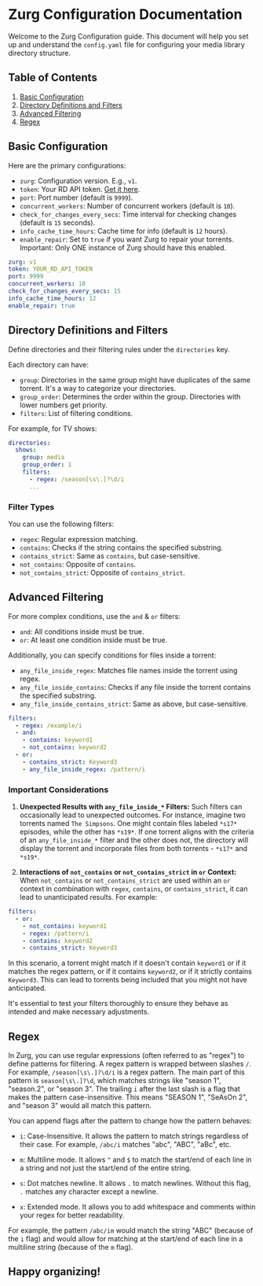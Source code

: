 # Zurg Configuration Documentation

Welcome to the Zurg Configuration guide. This document will help you set up and understand the `config.yaml` file for configuring your media library directory structure.

## Table of Contents

1. [Basic Configuration](#basic-configuration)
2. [Directory Definitions and Filters](#directory-definitions-and-filters)
3. [Advanced Filtering](#advanced-filtering)
4. [Regex](#regex)

## Basic Configuration

Here are the primary configurations:

- `zurg`: Configuration version. E.g., `v1`.
- `token`: Your RD API token. [Get it here](https://real-debrid.com/apitoken).
- `port`: Port number (default is `9999`).
- `concurrent_workers`: Number of concurrent workers (default is `10`).
- `check_for_changes_every_secs`: Time interval for checking changes (default is `15` seconds).
- `info_cache_time_hours`: Cache time for info (default is `12` hours).
- `enable_repair`: Set to `true` if you want Zurg to repair your torrents. Important: Only ONE instance of Zurg should have this enabled.

```yaml
zurg: v1
token: YOUR_RD_API_TOKEN
port: 9999
concurrent_workers: 10
check_for_changes_every_secs: 15
info_cache_time_hours: 12
enable_repair: true
```

## Directory Definitions and Filters

Define directories and their filtering rules under the `directories` key.

Each directory can have:

- `group`: Directories in the same group might have duplicates of the same torrent. It's a way to categorize your directories.
- `group_order`: Determines the order within the group. Directories with lower numbers get priority. 
- `filters`: List of filtering conditions. 

For example, for TV shows:

```yaml
directories:
  shows:
    group: media
    group_order: 1
    filters:
      - regex: /season[\s\.]?\d/i
      ...
```

### Filter Types

You can use the following filters:

- `regex`: Regular expression matching.
- `contains`: Checks if the string contains the specified substring.
- `contains_strict`: Same as `contains`, but case-sensitive.
- `not_contains`: Opposite of `contains`.
- `not_contains_strict`: Opposite of `contains_strict`.

## Advanced Filtering

For more complex conditions, use the `and` & `or` filters:

- `and`: All conditions inside must be true.
- `or`: At least one condition inside must be true.

Additionally, you can specify conditions for files inside a torrent:

- `any_file_inside_regex`: Matches file names inside the torrent using regex.
- `any_file_inside_contains`: Checks if any file inside the torrent contains the specified substring.
- `any_file_inside_contains_strict`: Same as above, but case-sensitive.

```yaml
filters:
  - regex: /example/i
  - and:
    - contains: keyword1
    - not_contains: keyword2
  - or:
    - contains_strict: Keyword3
    - any_file_inside_regex: /pattern/i
```

### Important Considerations

1. **Unexpected Results with `any_file_inside_*` Filters:** Such filters can occasionally lead to unexpected outcomes. For instance, imagine two torrents named `The Simpsons`. One might contain files labeled `*s17*` episodes, while the other has `*s19*`. If one torrent aligns with the criteria of an `any_file_inside_*` filter and the other does not, the directory will display the torrent and incorporate files from both torrents - `*s17*` and `*s19*`.

2. **Interactions of `not_contains` or `not_contains_strict` in `or` Context:** When `not_contains` or `not_contains_strict` are used within an `or` context in combination with `regex`, `contains`, or `contains_strict`, it can lead to unanticipated results. For example:

 ```yaml
 filters:
   - or:
     - not_contains: keyword1
     - regex: /pattern/i
     - contains: keyword2
     - contains_strict: Keyword3
 ```

In this scenario, a torrent might match if it doesn't contain `keyword1` or if it matches the regex pattern, or if it contains `keyword2`, or if it strictly contains `Keyword3`. This can lead to torrents being included that you might not have anticipated.

It's essential to test your filters thoroughly to ensure they behave as intended and make necessary adjustments.

## Regex

In Zurg, you can use regular expressions (often referred to as "regex") to define patterns for filtering. A regex pattern is wrapped between slashes `/`. For example, `/season[\s\.]?\d/i` is a regex pattern. The main part of this pattern is `season[\s\.]?\d`, which matches strings like "season 1", "season.2", or "season 3". The trailing `i` after the last slash is a flag that makes the pattern case-insensitive. This means "SEASON 1", "SeAsOn 2", and "season 3" would all match this pattern.

You can append flags after the pattern to change how the pattern behaves:

- `i`: Case-Insensitive. It allows the pattern to match strings regardless of their case. For example, `/abc/i` matches "abc", "ABC", "aBc", etc.
  
- `m`: Multiline mode. It allows `^` and `$` to match the start/end of each line in a string and not just the start/end of the entire string.
  
- `s`: Dot matches newline. It allows `.` to match newlines. Without this flag, `.` matches any character except a newline.
  
- `x`: Extended mode. It allows you to add whitespace and comments within your regex for better readability.

For example, the pattern `/abc/im` would match the string "ABC" (because of the `i` flag) and would allow for matching at the start/end of each line in a multiline string (because of the `m` flag).

## Happy organizing!
